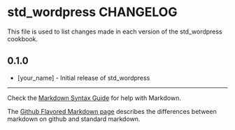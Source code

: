 # std_wordpress CHANGELOG

This file is used to list changes made in each version of the std_wordpress cookbook.

## 0.1.0
- [your_name] - Initial release of std_wordpress

- - -
Check the [Markdown Syntax Guide](http://daringfireball.net/projects/markdown/syntax) for help with Markdown.

The [Github Flavored Markdown page](http://github.github.com/github-flavored-markdown/) describes the differences between markdown on github and standard markdown.
